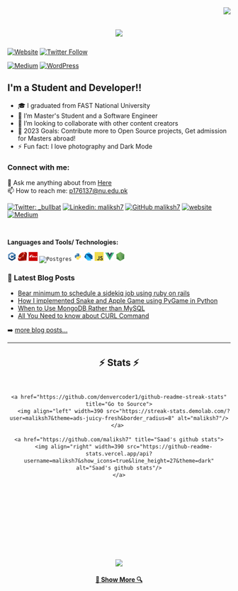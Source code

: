 <img align="right" src="https://visitor-badge.laobi.icu/badge?page_id=maliksh7.maliksh7">

<h1 align="center">
  <a href="https://git.io/typing-svg">
    <img src="https://readme-typing-svg.herokuapp.com/?lines=Hello,+There!+👋;This+is+Saad....;Nice+to+meet+you!&center=true&size=30">
  </a>
</h1>

[![Website](https://img.shields.io/website?label=_bullat&style=for-the-badge&url=http://maliksh7.github.io/)](http://saadmalik7.wordpress.com/)
[![Twitter Follow](https://img.shields.io/twitter/follow/_bullat?color=1DA1F2&logo=twitter&style=for-the-badge)](https://twitter.com/_bullbat)

[![Medium](https://img.shields.io/badge/Medium-%23000000.svg?style=for-the-badge&logo=Medium&logoColor=white)](https://medium.com/@_bullbat)
[![WordPress](https://img.shields.io/badge/WordPress-%23117AC9.svg?style=for-the-badge&logo=WordPress&logoColor=white)](http://saadmalik7.wordpress.com/)

## I'm a Student and Developer!!
- 🎓 I graduated from FAST National University
- 🌱 I’m Master's Student and a Software Engineer
- 👯 I’m looking to collaborate with other content creators
- 🥅 2023 Goals: Contribute more to Open Source projects, Get admission for Masters abroad!
- ⚡ Fun fact: I love photography and Dark Mode


### Connect with me:

<p>
  💬 Ask me anything about from <a href="https://github.com/maliksh7/maliksh7/issues" title="Issues">Here</a>
  <br>
  📫 How to reach me: <a href="mailto: p176137@nu.edu.pk">p176137@nu.edu.pk</a>
</p>


[![Twitter: _bullbat](https://img.shields.io/twitter/follow/_bullbat?style=social)](https://twitter.com/_bullbat)
[![Linkedin: maliksh7](https://img.shields.io/badge/-maliksh7-blue?style=flat-square&logo=Linkedin&logoColor=white&link=https://www.linkedin.com/in/maliksh7/)](https://www.linkedin.com/in/maliksh7/)
[![GitHub maliksh7](https://img.shields.io/github/followers/maliksh7?label=follow&style=social)](https://github.com/maliksh7)
[![website](https://img.shields.io/badge/PortfolioWebsite-maliksh7.github.io-2648ff?style=flat-square&logo=google-chrome)](http://maliksh7.github.io/)
[![Medium](https://img.shields.io/badge/Medium-%23000000.svg?style=for-the-badge&logo=Medium&logoColor=white)](https://medium.com/@_bullbat)

<br />

**Languages and Tools/ Technologies:**  



<code><img title="C++" height="20" src="https://raw.githubusercontent.com/github/explore/80688e429a7d4ef2fca1e82350fe8e3517d3494d/topics/cpp/cpp.png"></code>
<code><img title="Ruby" height="20" src="https://raw.githubusercontent.com/github/explore/80688e429a7d4ef2fca1e82350fe8e3517d3494d/topics/ruby/ruby.png"></code>
<code><img title="Rails" height="20" src="https://raw.githubusercontent.com/github/explore/80688e429a7d4ef2fca1e82350fe8e3517d3494d/topics/rails/rails.png"></code>
<code><img title="Postgres" height="20" src="https://user-images.githubusercontent.com/24623425/36042969-f87531d4-0d8a-11e8-9dee-e87ab8c6a9e3.png"></code>
<code><img title="Python" height="20" src="https://raw.githubusercontent.com/github/explore/80688e429a7d4ef2fca1e82350fe8e3517d3494d/topics/python/python.png"></code>
<code><img title="Dart" height="20" src="https://raw.githubusercontent.com/github/explore/80688e429a7d4ef2fca1e82350fe8e3517d3494d/topics/dart/dart.png"></code>
<code><img title="Javascript" height="20" src="https://raw.githubusercontent.com/github/explore/80688e429a7d4ef2fca1e82350fe8e3517d3494d/topics/javascript/javascript.png"></code>
<code><img title="VueJS" height="20" src="https://raw.githubusercontent.com/github/explore/80688e429a7d4ef2fca1e82350fe8e3517d3494d/topics/vue/vue.png"></code>
<code><img title="NodeJS" height="20" src="https://raw.githubusercontent.com/github/explore/80688e429a7d4ef2fca1e82350fe8e3517d3494d/topics/nodejs/nodejs.png"></code>    


### 📕 Latest Blog Posts

<!-- BLOG-POST-LIST:START -->
- [Bear minimum to schedule a sidekiq job using ruby on rails](https://medium.com/@_bullbat/bear-minimum-to-schedule-a-sidekiq-job-using-ruby-on-rails-551248400c22)
- [How I implemented Snake and Apple Game using PyGame in Python](https://medium.com/@_bullbat/how-i-implemented-snake-and-apple-game-using-pygame-in-python-dc60e5a314e6)
- [When to Use MongoDB Rather than MySQL](https://saadmalik7.wordpress.com/2021/06/03/when-to-use-mongodb-rather-than-mysql/)
- [All You Need to know about CURL Command](https://saadmalik7.wordpress.com/2019/08/04/all-you-need-to-know-about-curl-command/)
<!-- BLOG-POST-LIST:END -->

➡️ [more blog posts...](http://saadmalik7.wordpress.com/)

---

<h2 align="center">⚡ Stats ⚡</h2>
<br>

<p align=center>

  <div align=center>
   
    <a href="https://github.com/denvercoder1/github-readme-streak-stats" title="Go to Source">
       <img align="left" width=390 src="https://streak-stats.demolab.com/?user=maliksh7&theme=ads-juicy-fresh&border_radius=8" alt="maliksh7"/>
    </a> 

    <a href="https://github.com/maliksh7" title="Saad's github stats">
       <img align="right" width=390 src="https://github-readme-stats.vercel.app/api?username=maliksh7&show_icons=true&line_height=27&theme=dark" alt="Saad's github stats"/>
    </a>
  
  </div>
  
<br><br><br><br><br><br><br><br><br>

  <div align=center>
    <a href="https://github.com/maliksh7" title="Top Languages">
      <img align="center" width=325 src="https://github-readme-stats.vercel.app/api/top-langs/?username=maliksh7&hide=c%23,,Rails,Objective-C,Objective-C%2b%2b,Cuda&title_color=61dafb&text_color=ffffff&icon_color=61dafb&bg_color=20232a&langs_count=8&layout=compact&border_color=61dafb&hide_border=false&hide_langs_below=1&theme=dark" />
    </a> 
  </div>
</p>

[website]: http://maliksh7.github.io/
[twitter]: https://twitter.com/_bullbat
[youtube]: https://www.youtube.com/channel/UC1aHUgPvEaNQW1X3B-ErYhA
[instagram]: https://www.instagram.com/_bullbat/
[linkedin]: https://www.linkedin.com/in/maliksh7/
[medium]: https://medium.com/@_bullbat

<h4 align="center">
  <a href="https://github.com/maliksh7?tab=repositories" title="Show Repositories">🔎 Show More 🔍</a>
</h4>

